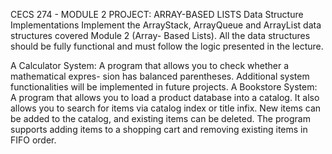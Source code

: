 CECS 274 - MODULE 2 PROJECT: ARRAY-BASED LISTS
Data Structure Implementations
Implement the ArrayStack, ArrayQueue and ArrayList data structures covered Module 2 (Array-
Based Lists). All the data structures should be fully functional and must follow the logic presented
in the lecture.

A Calculator System: A program that allows you to check whether a mathematical expres-
sion has balanced parentheses. Additional system functionalities will be implemented in future
projects.
A Bookstore System: A program that allows you to load a product database into a catalog. It
also allows you to search for items via catalog index or title infix. New items can be added to the
catalog, and existing items can be deleted. The program supports adding items to a shopping
cart and removing existing items in FIFO order. 
